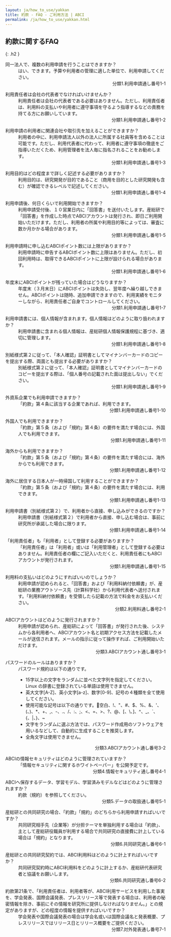 ```yaml
---
layout: ja/how_to_use/yakkan
title: 約款 - FAQ - ご利用方法 | ABCI
permalink: /ja/how_to_use/yakkan.html
---
```



## 約款に関するFAQ
{: .h2 }

<dl class="faq">
<dt class="q">同一法人で、複数の利用申請を行うことはできますか？</dt>
<dd class="a">はい、できます。予算や利用者の管理に適した単位で、利用申請してください。
<div align="right"><span class="a_title">分類</span>1.利用申請<span class="a_title">通し番号</span>1-1</div>
</dd>
</dl>

<dl class="faq">
<dt class="q">利用責任者は会社の代表者でなければいけませんか？</dt>
<dd class="a">利用責任者は会社の代表者である必要はありません。ただし、利用責任者は、利用料の支払いや利用者に遵守事項を守るよう指導するなどの責務を持てる方にお願いしています。
<div align="right"><span class="a_title">分類</span>1.利用申請<span class="a_title">通し番号</span>1-2</div>
</dd>
</dl>

<dl class="faq">
<dt class="q">利用申請の利用者に関連会社や取引先を加えることができますか？</dt>
<dd class="a">利用者の中に、利用申請法人以外の法人に所属する社員等を含めることは可能です。ただし、利用代表者に代わって、利用者に遵守事項の徹底をご指導いただくため、利用管理者を法人毎に指名されることをお勧めします。
<div align="right"><span class="a_title">分類</span>1.利用申請<span class="a_title">通し番号</span>1-3</div>
</dd>
</dl>

<dl class="faq">
<dt class="q">利用目的はどの程度まで詳しく記述する必要がありますか？</dt>
<dd class="a">利用目的は、研究開発が目的であること（商用を目的とした研究開発も含む）が確認できるレベルで記述してください。
<div align="right"><span class="a_title">分類</span>1.利用申請<span class="a_title">通し番号</span>1-4</div>
</dd>
</dl>

<dl class="faq">
<dt class="q">利用申請後、何日くらいで利用開始できますか？</dt>
<dd class="a">利用申請受付後、１０営業日内に「回答書」を送付いたします。産総研で「回答書」を作成した時点でABCIアカウントは発行され、即日ご利用開始いただけます。ただし、利用者の所属や利用目的等によっては、審査に数か月かかる場合があります。
<div align="right"><span class="a_title">分類</span>1.利用申請<span class="a_title">通し番号</span>1-5</div>
</dd>
</dl>

<dl class="faq">
<dt class="q">利用申請時に申し込むABCIポイント数には上限がありますか？</dt>
<dd class="a">利用申請時に申告するABCIポイント数に上限はありません。ただし、初回利用時は、取得できるABCIポイントに上限が設けられる場合があります。
<div align="right"><span class="a_title">分類</span>1.利用申請<span class="a_title">通し番号</span>1-6</div>
</dd>
</dl>

<dl class="faq">
<dt class="q">年度末にABCIポイントが残っていた場合はどうなりますか？</dt>
<dd class="a">年度末（３月末日）にABCIポイントは失効し、翌年度へ繰り越しできません。ABCIポイントは随時、追加申請できますので、利用実績をモニターしながら、利用責任者ご自身でコントロールしてください。
<div align="right"><span class="a_title">分類</span>1.利用申請<span class="a_title">通し番号</span>1-7</div>
</dd>
</dl>

<dl class="faq">
<dt class="q">利用申請書には、個人情報が含まれます。個人情報はどのように取り扱われますか？</dt>
<dd class="a">利用申請書に含まれる個人情報は、産総研個人情報保護規程に基づき、適切に管理します。
<div align="right"><span class="a_title">分類</span>1.利用申請<span class="a_title">通し番号</span>1-8</div>
</dd>
</dl>
<dl class="faq">
<dt class="q">別紙様式第２に従って、「本人確認」証明書としてマイナンバーカードのコピーを提出する際、両面とも提出する必要がありますか？</dt>
<dd class="a">別紙様式第２に従って、「本人確認」証明書としてマイナンバーカードのコピーを提出する際は、「個人番号の記載された面は提出しない」でください。
<div align="right"><span class="a_title">分類</span>1.利用申請<span class="a_title">通し番号</span>1-9</div>
</dd>
</dl>

<dl class="faq">
<dt class="q">外資系企業でも利用申請できますか？</dt>
<dd class="a">「約款」第４条に該当する企業であれば、利用できます。
<div align="right"><span class="a_title">分類</span>1.利用申請<span class="a_title">通し番号</span>1-10</div>
</dd>
</dl>

<dl class="faq">
<dt class="q">外国人でも利用できますか？</dt>
<dd class="a">「約款」第５条（および「規約」第４条）の要件を満たす場合には、外国人でも利用できます。
<div align="right"><span class="a_title">分類</span>1.利用申請<span class="a_title">通し番号</span>1-11</div>
</dd>
</dl>

<dl class="faq">
<dt class="q">海外からも利用できますか？</dt>
<dd class="a">「約款」第５条（および「規約」第４条）の要件を満たす場合には、海外からでも利用できます。
<div align="right"><span class="a_title">分類</span>1.利用申請<span class="a_title">通し番号</span>1-12</div>
</dd>
</dl>

<dl class="faq">
<dt class="q">海外に居住する日本人が一時帰国して利用することができますか？</dt>
<dd class="a">「約款」第５条（および「規約」第４条）の要件を満たす場合には、利用できます。
<div align="right"><span class="a_title">分類</span>1.利用申請<span class="a_title">通し番号</span>1-13</div>
</dd>
</dl>

<dl class="faq">
<dt class="q">利用申請書（別紙様式第２）で、利用者から直接、申し込みができるのですか？</dt>
<dd class="a">利用申請書（別紙様式第２）で利用者から直接、申し込む場合は、事前に研究所が承諾した場合に限ります。
<div align="right"><span class="a_title">分類</span>1.利用申請<span class="a_title">通し番号</span>1-14</div>
</dd>
</dl>

<dl class="faq">
<dt class="q">「利用責任者」も「利用者」として登録する必要がありますか？</dt>
<dd class="a">「利用責任者」は「利用者」或いは「利用管理者」として登録する必要はありません。利用責任者の欄にご記入いただくと、利用責任者にもABCIアカウントが発行されます。
<div align="right"><span class="a_title">分類</span>1.利用申請<span class="a_title">通し番号</span>1-15</div>
</dd>
</dl>

<dl class="faq">
<dt class="q">利用料の支払いはどのようにすればいいのでしょうか？</dt>
<dd class="a">利用申請が認められると、「回答書」および「利用料納付依頼書」が、産総研の業務アウトソース先（計算科学社）から利用代表者へ送付されます。「利用料納付依頼書」を受領したら記載の方法で料金をお支払いください。
<div align="right"><span class="a_title">分類</span>2.利用料<span class="a_title">通し番号</span>2-1</div>
</dd>
</dl>


<dl class="faq">
<dt class="q">ABCIアカウントはどのように発行されますか？</dt>
<dd class="a">利用申請が認められ、産総研によって「回答書」が発行された後、システムから各利用者へ、ABCIアカウント名と初期アクセス方法を記載したメールが送信されます。メールの指示に従って操作すれば、ご利用開始いただけます。
<div align="right"><span class="a_title">分類</span>3.ABCIアカウント<span class="a_title">通し番号</span>3-1</div>
</dd>
</dl>

<dl class="faq">
<dt class="q">パスワードのルールはありますか？</dt>
<dd class="a">パスワード規約は以下の通りです。<br />
<ul class="dot_ul">
<li class="dot">15字以上の文字をランダムに並べた文字列を指定してください。Linux の辞書に登録されている単語は使用できません。</li>
<li class="dot">英大文字[A-Z]、英小文字[a-z]、数字[0-9]、記号の４種類を全て使用してください。</li>
<li class="dot">使用可能な記号は以下の通りです。空白、!、"、#、$、%、&、'、(、)、*、+、,、-、.、/、:、;、<、=、>、?、@、[、\、]、^、_、`、{、|、}、~</li>
<li class="dot">文字をランダムに選ぶ方法では、パスワード作成用のソフトウェアを用いるなどして、自動的に生成することを推奨します。</li>
<li class="dot">全角文字は使用できません。</li>
</ul>
<div align="right"><span class="a_title">分類</span>3.ABCIアカウント<span class="a_title">通し番号</span>3-2</div>
</dd>
</dl>

<dl class="faq">
<dt class="q">ABCIの情報セキュリティはどのように管理されていますか？</dt>
<dd class="a">「情報セキュリティに関するホワイトペーパー」を公開予定です。
<div align="right"><span class="a_title">分類</span>4.情報セキュリティ<span class="a_title">通し番号</span>4-1</div>
</dd>
</dl>

<dl class="faq">
<dt class="q">ABCIへ保存するデータ、学習モデル、学習済みモデルなどはどのように管理されますか？</dt>
<dd class="a">約款（規約）を参照してください。
<div align="right"><span class="a_title">分類</span>5.データの取扱<span class="a_title">通し番号</span>5-1</div>
</dd>
</dl>

<dl class="faq">
<dt class="q">産総研との共同研究の場合、「約款」「規約」のどちらから利用申請すればいいですか？</dt>
<dd class="a">共同研究相手先（企業等）が分担テーマを単独利用する場合は「約款」、主として産総研役職員が利用する場合で共同研究の直接費に計上している場合は「規約」となります。
<div align="right"><span class="a_title">分類</span>6.共同研究<span class="a_title">通し番号</span>6-1</div>
</dd>
</dl>


<dl class="faq">
<dt class="q">産総研との共同研究契約では、ABCI利用料はどのように計上すればいいですか？</dt>
<dd class="a">共同研究契約時にABCI利用料をどのように計上するか、産総研代表研究者と協議をお願いします。
<div align="right"><span class="a_title">分類</span>6.共同研究<span class="a_title">通し番号</span>6-2</div>
</dd>
</dl>

<dl class="faq">
<dt class="q">約款第21条で、「利用責任者は、利用者等が、ABCI利用サービスを利用した事実を、学会発表、国際会議発表、プレスリリース等で発表する場合は、利用者の秘密情報を除き、事前にその情報を研究所に提供しなければなりません。」との規定がありますが、どの程度の情報を提供すればいいですか？</dt>
<dd class="a">学会発表や国際会議発表の場合は学会名或いは国際会議名と発表概要、プレスリリースではリリース日とリリース概要をご提供ください。

<div align="right"><span class="a_title">分類</span>7.対外発表<span class="a_title">通し番号</span>7-1</div>
</dd>
</dl>


